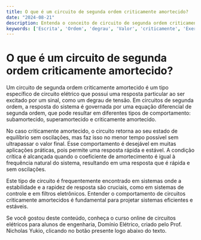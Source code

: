 ```yaml
---
title: O que é um circuito de segunda ordem criticamente amortecido?
date: "2024-08-21"
description: Entenda o conceito de circuito de segunda ordem criticamente amortecido e sua importância em circuitos elétricos.
keywords: ['Escrita', 'Ordem', 'degrau', 'Valor', 'criticamente', 'Exercício', 'Resolução']
---
```


# O que é um circuito de segunda ordem criticamente amortecido?

Um circuito de segunda ordem criticamente amortecido é um tipo específico de circuito elétrico que possui uma resposta particular ao ser excitado por um sinal, como um degrau de tensão. Em circuitos de segunda ordem, a resposta do sistema é governada por uma equação diferencial de segunda ordem, que pode resultar em diferentes tipos de comportamento: subamortecido, superamortecido e criticamente amortecido.

No caso criticamente amortecido, o circuito retorna ao seu estado de equilíbrio sem oscilações, mas faz isso no menor tempo possível sem ultrapassar o valor final. Esse comportamento é desejável em muitas aplicações práticas, pois permite uma resposta rápida e estável. A condição crítica é alcançada quando o coeficiente de amortecimento é igual à frequência natural do sistema, resultando em uma resposta que é rápida e sem oscilações.

Este tipo de circuito é frequentemente encontrado em sistemas onde a estabilidade e a rapidez de resposta são cruciais, como em sistemas de controle e em filtros eletrônicos. Entender o comportamento de circuitos criticamente amortecidos é fundamental para projetar sistemas eficientes e estáveis.

Se você gostou deste conteúdo, conheça o curso online de circuitos elétricos para alunos de engenharia, Domínio Elétrico, criado pelo Prof. Nicholas Yukio, clicando no botão presente logo abaixo do texto.